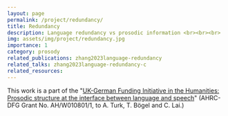 ```yaml
---
layout: page
permalink: /project/redundancy/
title: Redundancy
description: Language redundancy vs prosodic information <br><br><br>
img: assets/img/project/redundancy.jpg
importance: 1
category: prosody
related_publications: zhang2023language-redundancy
related_talks: zhang2023language-redundancy-c
related_resources: 
---
```


This work is a part of the "[UK-German Funding Initiative in the Humanities: Prosodic structure at the interface between language and speech](https://www.research.ed.ac.uk/en/projects/uk-german-funding-initiative-in-the-humanities-prosodic-structure)" (AHRC-DFG Grant No. AH/W010801/1, to A. Turk, T.  Bögel and C. Lai.)